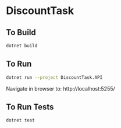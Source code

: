 # DiscountTask

## To Build
```sh
dotnet build
```

## To Run
```sh
dotnet run --project DiscountTask.API
```

Navigate in browser to: http://localhost:5255/

## To Run Tests

```sh
dotnet test
```
